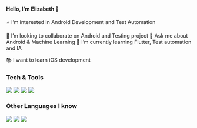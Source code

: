 #### Hello, I'm Elizabeth 👋

⭐️ I’m interested in Android Development and Test Automation

🔭 I’m looking to collaborate on Android and Testing project
💬 Ask me about Android & Machine Learning
🌱 I’m currently learning Flutter, Test automation and IA

:books: I want to learn iOS development


### Tech & Tools

<img src="https://img.shields.io/badge/Android-3DDC84?style=flat&logo=android&logoColor=white"> <img src="http://img.shields.io/badge/-Java-ED8B00?style=flat&logo=java&logoColor=white">
<img src="http://img.shields.io/badge/-Git-F1502F?style=flat&logo=git&logoColor=FFFFFF">
<img src="https://img.shields.io/badge/Unity-100000?style=flat&logo=unity&logoColor=white">


### Other Languages I know
<img src="https://img.shields.io/badge/C%23-659ad2?style=flat&logo=c%2B%2B&logoColor=ffffff"> <img src="https://img.shields.io/badge/-Python-black?style=flat&logo=python&logoColor=white"> <img src = "https://img.shields.io/badge/-Vue.js-35495E?style=flat&logo=vue.js&logoColor=4FC08D">
<!--
**qestebane/qestebane** is a ✨ _special_ ✨ repository because its `README.md` (this file) appears on your GitHub profile.

Here are some ideas to get you started:

- 🔭 I’m currently working on ...
- 🌱 I’m currently learning ...
- 👯 I’m looking to collaborate on ...
- 🤔 I’m looking for help with ...
- 💬 Ask me about ...
- 📫 How to reach me: ...
- 😄 Pronouns: ...
- ⚡ Fun fact: ...
-->
